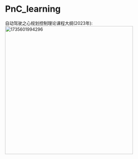 # PnC_learning
自动驾驶之心规划控制理论课程大纲(2023年):
<img width="419" alt="1735601994296" src="https://github.com/user-attachments/assets/59b7461d-abec-4388-bd64-87833f439066" />
